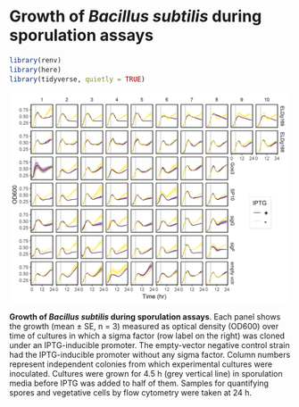 Growth of *Bacillus subtilis* during sporulation assays
================

``` r
library(renv)
library(here)
library(tidyverse, quietly = TRUE)
```

![](../fig/induction_growth_OD_colonies.png)

**Growth of *Bacillus subtilis* during sporulation assays**. Each panel
shows the growth (mean ± SE, n = 3) measured as optical density (OD600)
over time of cultures in which a sigma factor (row label on the right)
was cloned under an IPTG-inducible promoter. The empty-vector negative
control strain had the IPTG-inducible promoter without any sigma factor.
Column numbers represent independent colonies from which experimental
cultures were inoculated. Cultures were grown for 4.5 h (grey vertical
line) in sporulation media before IPTG was added to half of them.
Samples for quantifying spores and vegetative cells by flow cytometry
were taken at 24 h.
